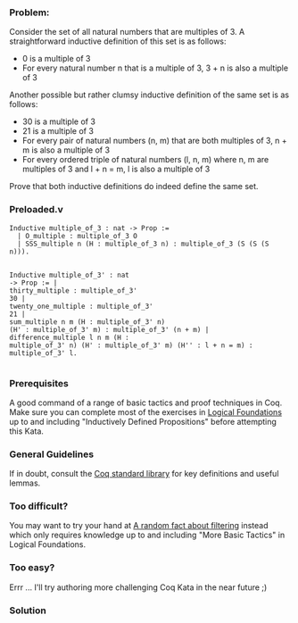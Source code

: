 ### Problem:
<p>Consider the set of all natural numbers that are multiples of 3.  A straightforward inductive definition of this set is as follows:</p>
<ul>
<li>0 is a multiple of 3</li>
<li>For every natural number n that is a multiple of 3, 3 + n is also a multiple of 3</li>
</ul>
<p>Another possible but rather clumsy inductive definition of the same set is as follows:</p>
<ul>
<li>30 is a multiple of 3</li>
<li>21 is a multiple of 3</li>
<li>For every pair of natural numbers (n, m) that are both multiples of 3, n + m is also a multiple of 3</li>
<li>For every ordered triple of natural numbers (l, n, m) where n, m are multiples of 3 and l + n = m, l is also a multiple of 3</li>
</ul>
<p>Prove that both inductive definitions do indeed define the same set.</p>
<h3 id="preloadedv">Preloaded.v</h3>
<pre><code class="language-coq"><span class="hljs-keyword">Inductive</span> multiple_of_3 : nat -&gt; <span class="hljs-keyword">Prop</span> :=
  | <span class="hljs-type">O_multiple</span> : multiple_of_3 O
  | <span class="hljs-type">SSS_multiple</span> n (H : multiple_of_3 n) : multiple_of_3 (S (S (S n))).

<span class="hljs-keyword">Inductive</span> multiple_of_3&apos; : nat -&gt; <span class="hljs-keyword">Prop</span> :=
  | <span class="hljs-type">thirty_multiple</span> : multiple_of_3&apos; <span class="hljs-number">30</span>
  | <span class="hljs-type">twenty_one_multiple</span> : multiple_of_3&apos; <span class="hljs-number">21</span>
  | <span class="hljs-type">sum_multiple</span> n m (H : multiple_of_3&apos; n) (H&apos; : multiple_of_3&apos; m) : multiple_of_3&apos; (n + m)
  | <span class="hljs-type">difference_multiple</span> l n m (H : multiple_of_3&apos; n) (H&apos; : multiple_of_3&apos; m) (H&apos;&apos; : l + n = m) : multiple_of_3&apos; l.</code></pre>
<h3 id="prerequisites">Prerequisites</h3>
<p>A good command of a range of basic tactics and proof techniques in Coq.  Make sure you can complete most of the exercises in <a href="https://softwarefoundations.cis.upenn.edu/lf-current/index.html" target="_blank">Logical Foundations</a> up to and including &quot;Inductively Defined Propositions&quot; before attempting this Kata.</p>
<h3 id="general-guidelines">General Guidelines</h3>
<p>If in doubt, consult the <a href="https://coq.inria.fr/library/" target="_blank">Coq standard library</a> for key definitions and useful lemmas.</p>
<h3 id="too-difficult">Too difficult?</h3>
<p>You may want to try your hand at <a href="https://www.codewars.com/kata/5cb9dc6f98b230001cbe2cea" target="_blank">A random fact about filtering</a> instead which only requires knowledge up to and including &quot;More Basic Tactics&quot; in Logical Foundations.</p>
<h3 id="too-easy">Too easy?</h3>
<p>Errr ... I&apos;ll try authoring more challenging Coq Kata in the near future ;)</p>

### Solution